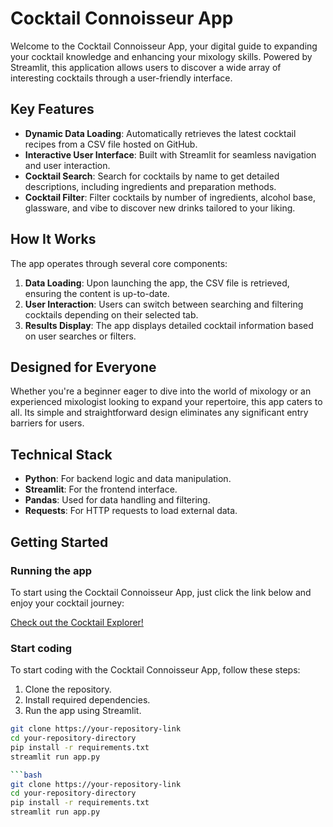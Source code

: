 # Cocktail Connoisseur App

Welcome to the Cocktail Connoisseur App, your digital guide to expanding your cocktail knowledge and enhancing your mixology skills. Powered by Streamlit, this application allows users to discover a wide array of interesting cocktails through a user-friendly interface.

## Key Features

- **Dynamic Data Loading**: Automatically retrieves the latest cocktail recipes from a CSV file hosted on GitHub.
- **Interactive User Interface**: Built with Streamlit for seamless navigation and user interaction.
- **Cocktail Search**: Search for cocktails by name to get detailed descriptions, including ingredients and preparation methods.
- **Cocktail Filter**: Filter cocktails by number of ingredients, alcohol base, glassware, and vibe to discover new drinks tailored to your liking.

## How It Works

The app operates through several core components:

1. **Data Loading**: Upon launching the app, the CSV file is retrieved, ensuring the content is up-to-date.
2. **User Interaction**: Users can switch between searching and filtering cocktails depending on their selected tab.
3. **Results Display**: The app displays detailed cocktail information based on user searches or filters.

## Designed for Everyone

Whether you're a beginner eager to dive into the world of mixology or an experienced mixologist looking to expand your repertoire, this app caters to all. Its simple and straightforward design eliminates any significant entry barriers for users.

## Technical Stack

- **Python**: For backend logic and data manipulation.
- **Streamlit**: For the frontend interface.
- **Pandas**: Used for data handling and filtering.
- **Requests**: For HTTP requests to load external data.

## Getting Started

### Running the app

To start using the Cocktail Connoisseur App, just click the link below and enjoy your cocktail journey:

[Check out the Cocktail Explorer!](https://cktl-explorer.streamlit.app)

### Start coding

To start coding with the Cocktail Connoisseur App, follow these steps:

1. Clone the repository.
2. Install required dependencies.
3. Run the app using Streamlit.

```bash
git clone https://your-repository-link
cd your-repository-directory
pip install -r requirements.txt
streamlit run app.py

```bash
git clone https://your-repository-link
cd your-repository-directory
pip install -r requirements.txt
streamlit run app.py